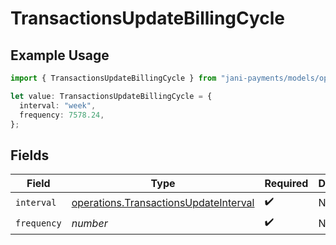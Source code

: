 # TransactionsUpdateBillingCycle

## Example Usage

```typescript
import { TransactionsUpdateBillingCycle } from "jani-payments/models/operations";

let value: TransactionsUpdateBillingCycle = {
  interval: "week",
  frequency: 7578.24,
};
```

## Fields

| Field                                                                                          | Type                                                                                           | Required                                                                                       | Description                                                                                    |
| ---------------------------------------------------------------------------------------------- | ---------------------------------------------------------------------------------------------- | ---------------------------------------------------------------------------------------------- | ---------------------------------------------------------------------------------------------- |
| `interval`                                                                                     | [operations.TransactionsUpdateInterval](../../models/operations/transactionsupdateinterval.md) | :heavy_check_mark:                                                                             | N/A                                                                                            |
| `frequency`                                                                                    | *number*                                                                                       | :heavy_check_mark:                                                                             | N/A                                                                                            |